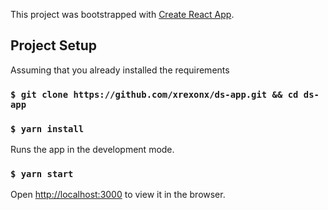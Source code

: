 This project was bootstrapped with [Create React App](https://github.com/facebook/create-react-app).

## Project Setup

Assuming that you already installed the requirements

### `$ git clone https://github.com/xrexonx/ds-app.git && cd ds-app`

### `$ yarn install`

Runs the app in the development mode.<br>
### `$ yarn start`
Open [http://localhost:3000](http://localhost:3000) to view it in the browser.